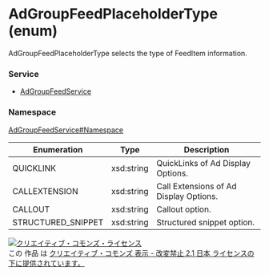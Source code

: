 # AdGroupFeedPlaceholderType (enum)
AdGroupFeedPlaceholderType selects the type of FeedItem information.<br>

### Service
+ [AdGroupFeedService](../../services/AdGroupFeedService.md)

### Namespace
[AdGroupFeedService#Namespace](../../services/AdGroupFeedService.md#namespace)

| Enumeration | Type | Description |
|---|---|---|
| QUICKLINK| xsd:string| QuickLinks of Ad Display Options. |
| CALLEXTENSION| xsd:string| Call Extensions of Ad Display Options. |
| CALLOUT| xsd:string| Callout option. |
| STRUCTURED_SNIPPET| xsd:string| Structured snippet option. |

<a rel="license" href="http://creativecommons.org/licenses/by-nd/2.1/jp/"><img alt="クリエイティブ・コモンズ・ライセンス" style="border-width:0" src="https://i.creativecommons.org/l/by-nd/2.1/jp/88x31.png" /></a><br />この 作品 は <a rel="license" href="http://creativecommons.org/licenses/by-nd/2.1/jp/">クリエイティブ・コモンズ 表示 - 改変禁止 2.1 日本 ライセンスの下に提供されています。</a>
